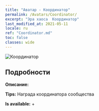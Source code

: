 ```yaml
---
title: "Аватар - Координатор"
permalink: /Avatars/Coordinator/
excerpt: "Эра хаоса  Координатор"
last_modified_at: 2021-05-11
locale: ru
ref: "Coordinator.md"
toc: false
classes: wide
---
```

 ![Координатор](/images/a/avatarFrame_15.png)

## Подробности

 **Описание:**  

 **Tips:** Награда координатора сообщества 

 **Is available:**  + 

